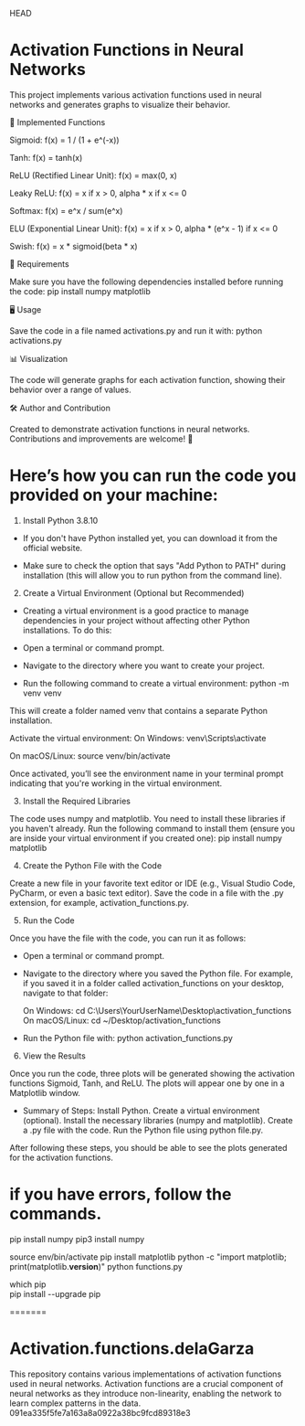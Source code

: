HEAD
# Activation Functions in Neural Networks

This project implements various activation functions used in neural networks and generates graphs to visualize their behavior.


📌 Implemented Functions

Sigmoid: f(x) = 1 / (1 + e^(-x))

Tanh: f(x) = tanh(x)

ReLU (Rectified Linear Unit): f(x) = max(0, x)

Leaky ReLU: f(x) = x if x > 0, alpha * x if x <= 0

Softmax: f(x) = e^x / sum(e^x)

ELU (Exponential Linear Unit): f(x) = x if x > 0, alpha * (e^x - 1) if x <= 0

Swish: f(x) = x * sigmoid(beta * x)


🚀 Requirements

Make sure you have the following dependencies installed before running the code:
pip install numpy matplotlib


🖥️ Usage

Save the code in a file named activations.py and run it with:
python activations.py


📊 Visualization

The code will generate graphs for each activation function, showing their behavior over a range of values.


🛠️ Author and Contribution

Created to demonstrate activation functions in neural networks. Contributions and improvements are welcome! 🚀


# Here’s how you can run the code you provided on your machine:

1. Install Python 3.8.10

- If you don't have Python installed yet, you can download it from the official website.

- Make sure to check the option that says "Add Python to PATH" during installation (this will allow you to run python from the command line).


2. Create a Virtual Environment (Optional but Recommended)

- Creating a virtual environment is a good practice to manage dependencies in your project without affecting other Python installations. To do this:

- Open a terminal or command prompt.

- Navigate to the directory where you want to create your project.

- Run the following command to create a virtual environment:
  python -m venv venv

This will create a folder named venv that contains a separate Python installation.

Activate the virtual environment:
 On Windows: venv\Scripts\activate

 On macOS/Linux: source venv/bin/activate

 Once activated, you’ll see the environment name in your terminal prompt indicating that you're working in the virtual environment.


3. Install the Required Libraries

The code uses numpy and matplotlib. You need to install these libraries if you haven't already. Run the following command to install them (ensure you are inside your virtual environment if you created one):
pip install numpy matplotlib


4. Create the Python File with the Code

Create a new file in your favorite text editor or IDE (e.g., Visual Studio Code, PyCharm, or even a basic text editor). Save the code in a file with the .py extension, for example, activation_functions.py.


5. Run the Code

Once you have the file with the code, you can run it as follows:

- Open a terminal or command prompt.

- Navigate to the directory where you saved the Python file. For example, if you saved it in a folder called activation_functions on your desktop, navigate to that folder:

   On Windows: cd C:\Users\YourUserName\Desktop\activation_functions
   On macOS/Linux: cd ~/Desktop/activation_functions

- Run the Python file with: python activation_functions.py


6. View the Results

Once you run the code, three plots will be generated showing the activation functions Sigmoid, Tanh, and ReLU. The plots will appear one by one in a Matplotlib window.

- Summary of Steps:
   Install Python.
   Create a virtual environment (optional).
   Install the necessary libraries (numpy and matplotlib).
   Create a .py file with the code.
   Run the Python file using python file.py.

After following these steps, you should be able to see the plots generated for the activation functions. 



# if you have errors, follow the commands.

pip install numpy
pip3 install numpy

source env/bin/activate
pip install matplotlib
python -c "import matplotlib; print(matplotlib.__version__)"
python functions.py

which pip  
pip install --upgrade pip

=======
# Activation.functions.delaGarza
This repository contains various implementations of activation functions used in neural networks. Activation functions are a crucial component of neural networks as they introduce non-linearity, enabling the network to learn complex patterns in the data. 
091ea335f5fe7a163a8a0922a38bc9fcd89318e3
